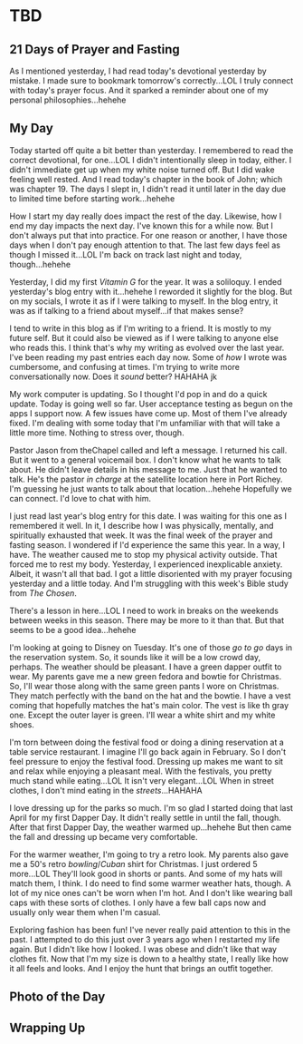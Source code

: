 # TBD

## 21 Days of Prayer and Fasting

As I mentioned yesterday, I had read today's devotional yesterday by mistake. I made sure to bookmark tomorrow's correctly...LOL I truly connect with today's prayer focus. And it sparked a reminder about one of my personal philosophies...hehehe

<!--@include: ../../../bible/prayer/journal/2025/01/23_21-days.md{3,}-->

## My Day

Today started off quite a bit better than yesterday. I remembered to read the correct devotional, for one...LOL I didn't intentionally sleep in today, either. I didn't immediate get up when my white noise turned off. But I did wake feeling well rested. And I read today's chapter in the book of John; which was chapter 19. The days I slept in, I didn't read it until later in the day due to limited time before starting work...hehehe

How I start my day really does impact the rest of the day. Likewise, how I end my day impacts the next day. I've known this for a while now. But I don't always put that into practice. For one reason or another, I have those days when I don't pay enough attention to that. The last few days feel as though I missed it...LOL I'm back on track last night and today, though...hehehe

Yesterday, I did my first *Vitamin G* for the year. It was a soliloquy. I ended yesterday's blog entry with it...hehehe I reworded it slightly for the blog. But on my socials, I wrote it as if I were talking to myself. In the blog entry, it was as if talking to a friend about myself...if that makes sense?

I tend to write in this blog as if I'm writing to a friend. It is mostly to my future self. But it could also be viewed as if I were talking to anyone else who reads this. I think that's why my writing as evolved over the last year. I've been reading my past entries each day now. Some of *how* I wrote was cumbersome, and confusing at times. I'm trying to write more conversationally now. Does it *sound* better? HAHAHA jk

My work computer is updating. So I thought I'd pop in and do a quick update. Today is going well so far. User acceptance testing as begun on the apps I support now. A few issues have come up. Most of them I've already fixed. I'm dealing with some today that I'm unfamiliar with that will take a little more time. Nothing to stress over, though.

Pastor Jason from theChapel called and left a message. I returned his call. But it went to a general voicemail box. I don't know what he wants to talk about. He didn't leave details in his message to me. Just that he wanted to talk. He's the pastor *in charge* at the satellite location here in Port Richey. I'm guessing he just wants to talk about that location...hehehe Hopefully we can connect. I'd love to chat with him.

I just read last year's blog entry for this date. I was waiting for this one as I remembered it well. In it, I describe how I was physically, mentally, and spiritually exhausted that week. It was the final week of the prayer and fasting season. I wondered if I'd experience the same this year. In a way, I have. The weather caused me to stop my physical activity outside. That forced me to rest my body. Yesterday, I experienced inexplicable anxiety. Albeit, it wasn't all that bad. I got a little disoriented with my prayer focusing yesterday and a little today. And I'm struggling with this week's Bible study from *The Chosen*.

There's a lesson in here...LOL I need to work in breaks on the weekends between weeks in this season. There may be more to it than that. But that seems to be a good idea...hehehe

I'm looking at going to Disney on Tuesday. It's one of those *go to go* days in the reservation system. So, it sounds like it will be a low crowd day, perhaps. The weather should be pleasant. I have a green dapper outfit to wear. My parents gave me a new green fedora and bowtie for Christmas. So, I'll wear those along with the same green pants I wore on Christmas. They match perfectly with the band on the hat and the bowtie. I have a vest coming that hopefully matches the hat's main color. The vest is like th gray one. Except the outer layer is green. I'll wear a white shirt and my white shoes.

I'm torn between doing the festival food or doing a dining reservation at a table service restaurant. I imagine I'll go back again in February. So I don't feel pressure to enjoy the festival food. Dressing up makes me want to sit and relax while enjoying a pleasant meal. With the festivals, you pretty much stand while eating...LOL It isn't very elegant...LOL When in street clothes, I don't mind eating in the *streets*...HAHAHA

I love dressing up for the parks so much. I'm so glad I started doing that last April for my first Dapper Day. It didn't really settle in until the fall, though. After that first Dapper Day, the weather warmed up...hehehe But then came the fall and dressing up became very comfortable.

For the warmer weather, I'm going to try a retro look. My parents also gave me a 50's retro *bowling*/*Cuban* shirt for Christmas. I just ordered 5 more...LOL They'll look good in shorts or pants. And some of my hats will match them, I think. I do need to find some warmer weather hats, though. A lot of my nice ones can't be worn when I'm hot. And I don't like wearing ball caps with these sorts of clothes. I only have a few ball caps now and usually only wear them when I'm casual.

Exploring fashion has been fun! I've never really paid attention to this in the past. I attempted to do this just over 3 years ago when I restarted my life again. But I didn't like how I looked. I was obese and didn't like that way clothes fit. Now that I'm my size is down to a healthy state, I really like how it all feels and looks. And I enjoy the hunt that brings an outfit together.

## Photo of the Day

<!--@include: ../../../photos/photo-a-day/2025/01/23.md{3,}-->

## Wrapping Up

